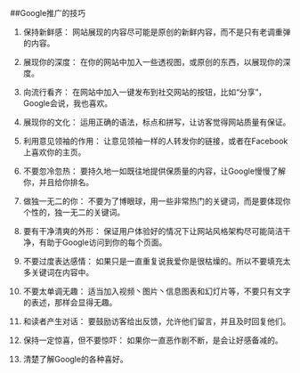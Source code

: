 ##Google推广的技巧

1.	保持新鲜感： 网站展现的内容尽可能是原创的新鲜内容，而不是只有老调重弹的内容。

2.	展现你的深度： 在你的网站中加入一些透视图，或原创的东西，以展现你的深度。

3.	向流行看齐： 在网站中加入一键发布到社交网站的按钮，比如“分享”，Google会说，我也喜欢。

4.	展现你的文化： 运用正确的语法，标点和拼写，让访客觉得网站质量有保证。

5.	利用意见领袖的作用： 让意见领袖一样的人转发你的链接，或者在Facebook上喜欢你的主页。

6.	不要忽冷忽热： 要持久地一如既往地提供保质量的内容，让Google慢慢了解你，并且给你排名。

7.	做独一无二的你： 不要为了博眼球，用一些非常热门的关键词，而是要体现你个性的，独一无二的关键词。

8.	要有干净清爽的外形： 保证用户体验好的情况下让网站风格架构尽可能简洁干净，有助于Google访问到你的每个页面。

9.	不要过度表达感情： 如果只是一直重复说我爱你是很枯燥的。所以不要填充太多关键词在内容中。

10.	不要太单调无趣： 适当加入视频丶图片丶信息图表和幻灯片等，不要只有文字的表述，那样会显得无趣。

11.	和读者产生对话： 要鼓励访客给出反馈，允许他们留言，并且及时回复他们。

12.	保持一定惊喜，但不要惊吓： 如果你一直恶作剧不断，是会让好感备减的。

13.	清楚了解Google的各种喜好。


